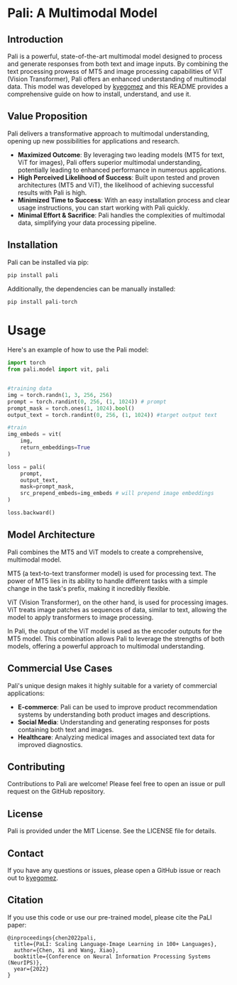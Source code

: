 # Pali: A Multimodal Model

## Introduction

Pali is a powerful, state-of-the-art multimodal model designed to process and generate responses from both text and image inputs. By combining the text processing prowess of MT5 and image processing capabilities of ViT (Vision Transformer), Pali offers an enhanced understanding of multimodal data. This model was developed by [kyegomez](https://github.com/kyegomez) and this README provides a comprehensive guide on how to install, understand, and use it.

## Value Proposition

Pali delivers a transformative approach to multimodal understanding, opening up new possibilities for applications and research. 

- **Maximized Outcome**: By leveraging two leading models (MT5 for text, ViT for images), Pali offers superior multimodal understanding, potentially leading to enhanced performance in numerous applications.
- **High Perceived Likelihood of Success**: Built upon tested and proven architectures (MT5 and ViT), the likelihood of achieving successful results with Pali is high.
- **Minimized Time to Success**: With an easy installation process and clear usage instructions, you can start working with Pali quickly.
- **Minimal Effort & Sacrifice**: Pali handles the complexities of multimodal data, simplifying your data processing pipeline. 

## Installation

Pali can be installed via pip:

```bash
pip install pali
```

Additionally, the dependencies can be manually installed:

```bash
pip install pali-torch
```

# Usage
Here's an example of how to use the Pali model:

```python
import torch
from pali.model import vit, pali


#training data
img = torch.randn(1, 3, 256, 256)
prompt = torch.randint(0, 256, (1, 1024)) # prompt
prompt_mask = torch.ones(1, 1024).bool()
output_text = torch.randint(0, 256, (1, 1024)) #target output text

#train
img_embeds = vit(
    img, 
    return_embeddings=True
)

loss = pali(
    prompt,
    output_text,
    mask=prompt_mask,
    src_prepend_embeds=img_embeds # will prepend image embeddings
)

loss.backward()

```

## Model Architecture

Pali combines the MT5 and ViT models to create a comprehensive, multimodal model. 

MT5 (a text-to-text transformer model) is used for processing text. The power of MT5 lies in its ability to handle different tasks with a simple change in the task's prefix, making it incredibly flexible.

ViT (Vision Transformer), on the other hand, is used for processing images. ViT treats image patches as sequences of data, similar to text, allowing the model to apply transformers to image processing.

In Pali, the output of the ViT model is used as the encoder outputs for the MT5 model. This combination allows Pali to leverage the strengths of both models, offering a powerful approach to multimodal understanding.

## Commercial Use Cases

Pali's unique design makes it highly suitable for a variety of commercial applications:

- **E-commerce**: Pali can be used to improve product recommendation systems by understanding both product images and descriptions.
- **Social Media**: Understanding and generating responses for posts containing both text and images.
- **Healthcare**: Analyzing medical images and associated text data for improved diagnostics.

## Contributing

Contributions to Pali are welcome! Please feel free to open an issue or pull request on the GitHub repository.

## License

Pali is provided under the MIT License. See the LICENSE file for details.

## Contact

If you have any questions or issues, please open a GitHub issue or reach out to [kyegomez](https://github.com/kyegomez).

## Citation
If you use this code or use our pre-trained model, please cite the PaLI paper:

```
@inproceedings{chen2022pali,
  title={PaLI: Scaling Language-Image Learning in 100+ Languages},
  author={Chen, Xi and Wang, Xiao},
  booktitle={Conference on Neural Information Processing Systems (NeurIPS)},
  year={2022}
}
```